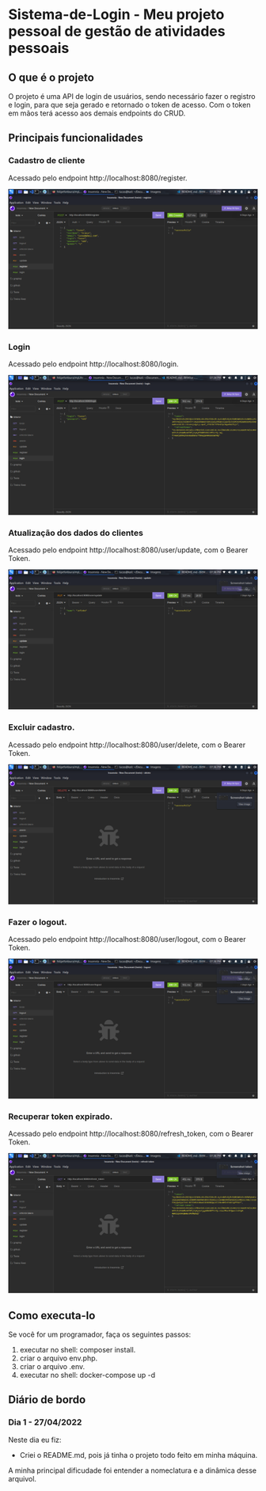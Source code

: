 # Sistema-de-Login - Meu projeto pessoal de gestão de atividades pessoais

## O que é o projeto

O projeto é uma API de login de usuários, sendo necessário fazer o registro e login,
para que seja gerado e retornado o token de acesso. Com o token em mãos terá acesso aos
demais endpoints do CRUD.

## Principais funcionalidades

### Cadastro de cliente

Acessado pelo endpoint http://localhost:8080/register.

![Cadastro de cliente](src/img/readme/register.png)

### Login

Acessado pelo endpoint http://localhost:8080/login.

![Login](src/img/readme/login.png)

### Atualização dos dados do clientes

Acessado pelo endpoint http://localhost:8080/user/update, com o Bearer Token.

![Update](src/img/readme/update.png)

### Excluir cadastro.

Acessado pelo endpoint http://localhost:8080/user/delete, com o Bearer Token.

![Delete](src/img/readme/delete.png)

### Fazer o logout.

Acessado pelo endpoint http://localhost:8080/user/logout, com o Bearer Token.

![logout](src/img/readme/logout.png)

### Recuperar token expirado.

Acessado pelo endpoint http://localhost:8080/refresh_token, com o Bearer Token.

![refresh token](src/img/readme/refreshToken.png)

## Como executa-lo

Se você for um programador, faça os seguintes passos:

1) executar no shell: composer install.
2) criar o arquivo env.php.
3) criar o arquivo .env.
4) executar no shell: docker-compose up -d

## Diário de bordo

### Dia 1 - 27/04/2022

Neste dia eu fiz:

* Criei o README.md, pois já tinha o projeto todo feito em minha máquina.

A minha principal dificudade foi entender a nomeclatura e a dinâmica desse arquivol.